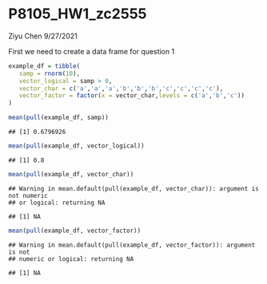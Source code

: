 P8105\_HW1\_zc2555
================
Ziyu Chen
9/27/2021

First we need to create a data frame for question 1

``` r
example_df = tibble(
   samp = rnorm(10),
   vector_logical = samp > 0,
   vector_char = c('a','a','a','b','b','b','c','c','c','c'),
   vector_factor = factor(x = vector_char,levels = c('a','b','c'))
)

mean(pull(example_df, samp))
```

    ## [1] 0.6796926

``` r
mean(pull(example_df, vector_logical))
```

    ## [1] 0.8

``` r
mean(pull(example_df, vector_char))
```

    ## Warning in mean.default(pull(example_df, vector_char)): argument is not numeric
    ## or logical: returning NA

    ## [1] NA

``` r
mean(pull(example_df, vector_factor))
```

    ## Warning in mean.default(pull(example_df, vector_factor)): argument is not
    ## numeric or logical: returning NA

    ## [1] NA
